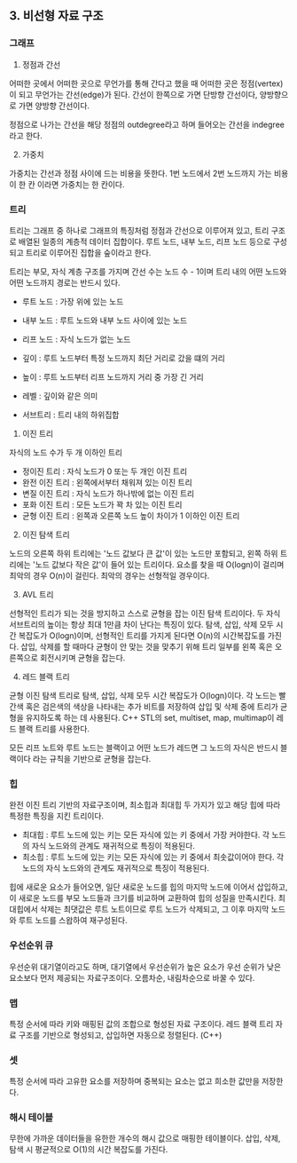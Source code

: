 ## 3. 비선형 자료 구조

### 그래프

1. 정점과 간선

어떠한 곳에서 어떠한 곳으로 무언가를 통해 간다고 했을 때 어떠한 곳은 정점(vertex)이 되고 무언가는 간선(edge)가 된다.
간선이 한쪽으로 가면 단방향 간선이다, 양방향으로 가면 양방향 간선이다.

정점으로 나가는 간선을 해당 정점의 outdegree라고 하며 들어오는 간선을 indegree라고 한다.

2. 가중치

가중치는 간선과 정점 사이에 드는 비용을 뜻한다.
1번 노드에서 2번 노드까지 가는 비용이 한 칸 이라면 가중치는 한 칸이다.

### 트리

트리는 그래프 중 하나로 그래프의 특징처럼 정점과 간선으로 이루어져 있고, 트리 구조로 배열된 일종의 계층적 데이터 집합이다.
루트 노드, 내부 노드, 리프 노드 등으로 구성되고 트리로 이루어진 집합을 숲이라고 한다.

트리는 부모, 자식 계층 구조를 가지며 간선 수는 노드 수 - 1이며 트리 내의 어떤 노드와 어떤 노드까지 경로는 반드시 있다.

- 루트 노드 : 가장 위에 있는 노드
- 내부 노드 : 루트 노드와 내부 노드 사이에 있는 노드
- 리프 노드 : 자식 노드가 없는 노드

- 깊이 : 루트 노드부터 특정 노드까지 최단 거리로 갔을 떄의 거리
- 높이 : 루트 노드부터 리프 노드까지 거리 중 가장 긴 거리
- 레벨 : 깊이와 같은 의미
- 서브트리 : 트리 내의 하위집합

1. 이진 트리

자식의 노드 수가 두 개 이하인 트리

- 정이진 트리 : 자식 노드가 0 또는 두 개인 이진 트리
- 완전 이진 트리 : 왼쪽에서부터 채워져 있는 이진 트리
- 변질 이진 트리 : 자식 노드가 하나밖에 없는 이진 트리
- 포화 이진 트리 : 모든 노드가 꽉 차 있는 이진 트리
- 균형 이진 트리 : 왼쪽과 오른쪽 노드 높이 차이가 1 이하인 이진 트리

2. 이진 탐색 트리

노드의 오른쪽 하위 트리에는 '노드 값보다 큰 값'이 있는 노드만 포함되고, 왼쪽 하위 트리에는 '노드 값보다 작은 값'이 들어 있는 트리이다.
요소를 찾을 때 O(logn)이 걸리며 최악의 경우 O(n)이 걸린다. 최악의 경우는 선형적일 경우이다.

3. AVL 트리

선형적인 트리가 되는 것을 방지하고 스스로 균형을 잡는 이진 탐색 트리이다.
두 자식 서브트리의 높이는 항상 최대 1만큼 차이 난다는 특징이 있다.
탐색, 삽입, 삭제 모두 시간 복잡도가 O(logn)이며, 선형적인 트리를 가지게 된다면 O(n)의 시간복잡도를 가진다.
삽입, 삭제를 할 때마다 균형이 안 맞는 것을 맞추기 위해 트리 일부를 왼쪽 혹은 오른쪽으로 회전시키며 균형을 잡는다.

4. 레드 블랙 트리

균형 이진 탐색 트리로 탐색, 삽입, 삭제 모두 시간 복잡도가 O(logn)이다.
각 노드는 빨간색 혹은 검은색의 색상을 나타내는 추가 비트를 저장하여 삽입 및 삭제 중에 트리가 균형을 유지하도록 하는 데 사용된다.
C++ STL의 set, multiset, map, multimap이 레드 블랙 트리를 사용한다.

모든 리프 노트와 루트 노드는 블랙이고 어떤 노드가 레드면 그 노드의 자식은 반드시 블랙이다 라는 규칙을 기반으로 균형을 잡는다.

### 힙

완전 이진 트리 기반의 자료구조이며, 최소힙과 최대힙 두 가지가 있고 해당 힙에 따라 특정한 특징을 지킨 트리이다.

- 최대힙 : 루트 노드에 있는 키는 모든 자식에 있는 키 중에서 가장 커야한다. 각 노드의 자식 노드와의 관계도 재귀적으로 특징이 적용된다.
- 최소힙 : 루트 노드에 있는 키는 모든 자식에 있는 키 중에서 최솟값이어야 한다. 각 노드의 자식 노드와의 관계도 재귀적으로 특징이 적용된다.

힙에 새로운 요소가 들어오면, 일단 새로운 노드를 힙의 마지막 노드에 이어서 삽입하고, 이 새로운 노드를 부모 노드들과 크기를 비교하며 교환하여 힙의 성질을 만족시킨다.
최대힙에서 삭제는 최댓값은 루트 노트이므로 루트 노드가 삭제되고, 그 이후 마지막 노드와 루트 노드를 스왑하여 재구성된다.

### 우선순위 큐

우선순위 대기열이라고도 하며, 대기열에서 우선순위가 높은 요소가 우선 순위가 낮은 요소보다 먼저 제공되는 자료구조이다.
오름차순, 내림차순으로 바꿀 수 있다.

### 맵

특정 순서에 따라 키와 매핑된 값의 조합으로 형성된 자료 구조이다.
레드 블랙 트리 자료 구조를 기반으로 형성되고, 삽입하면 자동으로 정렬된다. (C++)

### 셋

특정 순서에 따라 고유한 요소를 저장하며 중복되는 요소는 없고 희소한 값만을 저장한다.

### 해시 테이블

무한에 가까운 데이터들을 유한한 개수의 해시 값으로 매핑한 테이블이다.
삽입, 삭제, 탐색 시 평균적으로 O(1)의 시간 복잡도를 가진다.
